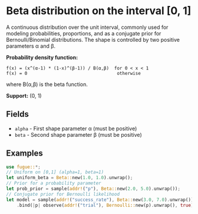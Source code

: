 # Beta distribution on the interval [0, 1]

A continuous distribution over the unit interval, commonly used for modeling probabilities, proportions, and as a conjugate prior for Bernoulli/Binomial distributions. The shape is controlled by two positive parameters α and β.

**Probability density function:**

```text
f(x) = (x^(α-1) * (1-x)^(β-1)) / B(α,β)  for 0 < x < 1
f(x) = 0                                  otherwise
```

where B(α,β) is the beta function.

**Support:** (0, 1)

## Fields

- `alpha` - First shape parameter α (must be positive)
- `beta` - Second shape parameter β (must be positive)

## Examples

```rust
use fugue::*;
// Uniform on [0,1] (alpha=1, beta=1)
let uniform_beta = Beta::new(1.0, 1.0).unwrap();
// Prior for a probability parameter
let prob_prior = sample(addr!("p"), Beta::new(2.0, 5.0).unwrap());
// Conjugate prior for Bernoulli likelihood
let model = sample(addr!("success_rate"), Beta::new(3.0, 7.0).unwrap())
    .bind(|p| observe(addr!("trial"), Bernoulli::new(p).unwrap(), true));
```
